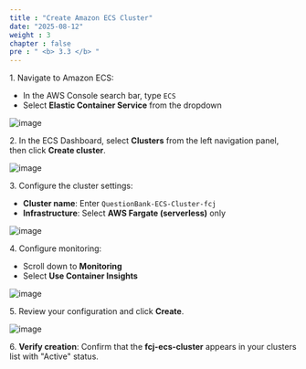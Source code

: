 ```yaml
---
title : "Create Amazon ECS Cluster"
date: "2025-08-12"
weight : 3
chapter : false
pre : " <b> 3.3 </b> "
---
```


1\. Navigate to Amazon ECS:
   - In the AWS Console search bar, type `ECS`
   - Select **Elastic Container Service** from the dropdown

![image](/workshop_fcj_Infrastructure-Monitoring-with-Custom-Metrics-andDashboards/images/3.3/2025-08-12_19-43-33.png)

2\. In the ECS Dashboard, select **Clusters** from the left navigation panel, then click **Create cluster**.

![image](/workshop_fcj_Infrastructure-Monitoring-with-Custom-Metrics-andDashboards/images/3.3/2025-08-12_19-42-22.png)

3\. Configure the cluster settings:
   - **Cluster name**: Enter `QuestionBank-ECS-Cluster-fcj`
   - **Infrastructure**: Select **AWS Fargate (serverless)** only

![image](/workshop_fcj_Infrastructure-Monitoring-with-Custom-Metrics-andDashboards/images/3.3/2025-08-12_19-42-22.png)

4\. Configure monitoring:
   - Scroll down to **Monitoring**
   - Select **Use Container Insights**

![image](/workshop_fcj_Infrastructure-Monitoring-with-Custom-Metrics-andDashboards/images/3.3/2025-08-12_19-42-22.png)

5\. Review your configuration and click **Create**.

![image](/workshop_fcj_Infrastructure-Monitoring-with-Custom-Metrics-andDashboards/images/3.3/2025-08-12_19-45-05.png)

6\. **Verify creation**: Confirm that the **fcj-ecs-cluster** appears in your clusters list with "Active" status.
